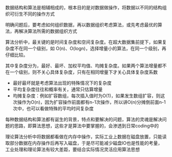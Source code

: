 数据结构和算法是相辅相成的，根本目的是对数据做操作，将数据以不同的结构组织可衍生不同的操作方式

明确问题后，要考虑如何组织数据，再以数据组织考虑算法，或先考虑最优的算法，再解决算法所需的数据组织方式

算法分析中，最关键的是时间复杂度和空间复杂度。在超大数据集前提下，如果复杂度不在同一个级别，如 O(n)、O(logn)，选择增量小的算法，在同一个级别，再仔细比较。

其中复杂度分为，最好、最坏、加权平均值、均摊复杂度。如果两个算法增量都不在一个级别，则不关心具体复杂度，只有在相同增量下才关心具体复杂度系数

- 最好最坏就是考虑算法出现的特殊情况下的复杂度
- 平均复杂度往往和概率有关，通常只估算增量
- 均摊复杂度：例如扩容数组，每次插入值时为O(1)，如果发生数组扩容，则这次操作为O(n)，因为扩容操作前面都有n-1次操作，所以讲O(n)分摊倒前面n-1次中，也可以看做特殊的平均时间复杂度

每种数据结构和算法都有诞生的背景，特点和要解决的问题，算法的灵魂是解决问题的思路，即算法思想，这些才是算法中要掌握的，会渗透到日常coding中的

理论算法分析中将数据都看做在内存中操作，实际工业上数据在磁盘放置，只能读取部分数据在内存操作后再写入磁盘，于是尽可能减少磁盘IO也是性能的考量，工业处理和理论算法有较大差距，要结合实际情况灵活应用算法思想


